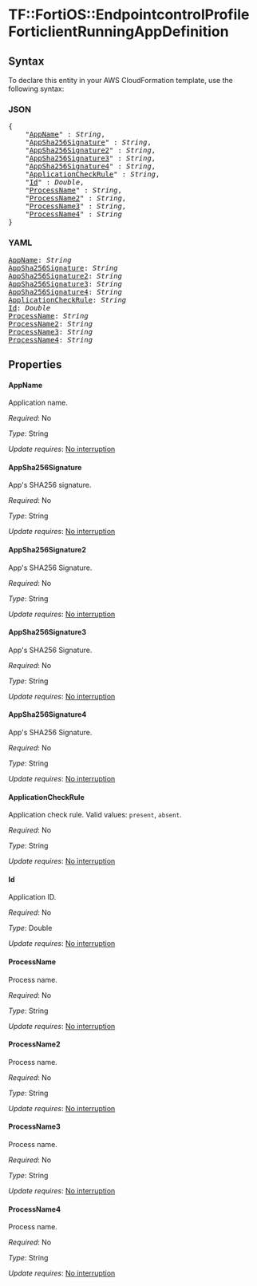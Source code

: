 # TF::FortiOS::EndpointcontrolProfile ForticlientRunningAppDefinition

## Syntax

To declare this entity in your AWS CloudFormation template, use the following syntax:

### JSON

<pre>
{
    "<a href="#appname" title="AppName">AppName</a>" : <i>String</i>,
    "<a href="#appsha256signature" title="AppSha256Signature">AppSha256Signature</a>" : <i>String</i>,
    "<a href="#appsha256signature2" title="AppSha256Signature2">AppSha256Signature2</a>" : <i>String</i>,
    "<a href="#appsha256signature3" title="AppSha256Signature3">AppSha256Signature3</a>" : <i>String</i>,
    "<a href="#appsha256signature4" title="AppSha256Signature4">AppSha256Signature4</a>" : <i>String</i>,
    "<a href="#applicationcheckrule" title="ApplicationCheckRule">ApplicationCheckRule</a>" : <i>String</i>,
    "<a href="#id" title="Id">Id</a>" : <i>Double</i>,
    "<a href="#processname" title="ProcessName">ProcessName</a>" : <i>String</i>,
    "<a href="#processname2" title="ProcessName2">ProcessName2</a>" : <i>String</i>,
    "<a href="#processname3" title="ProcessName3">ProcessName3</a>" : <i>String</i>,
    "<a href="#processname4" title="ProcessName4">ProcessName4</a>" : <i>String</i>
}
</pre>

### YAML

<pre>
<a href="#appname" title="AppName">AppName</a>: <i>String</i>
<a href="#appsha256signature" title="AppSha256Signature">AppSha256Signature</a>: <i>String</i>
<a href="#appsha256signature2" title="AppSha256Signature2">AppSha256Signature2</a>: <i>String</i>
<a href="#appsha256signature3" title="AppSha256Signature3">AppSha256Signature3</a>: <i>String</i>
<a href="#appsha256signature4" title="AppSha256Signature4">AppSha256Signature4</a>: <i>String</i>
<a href="#applicationcheckrule" title="ApplicationCheckRule">ApplicationCheckRule</a>: <i>String</i>
<a href="#id" title="Id">Id</a>: <i>Double</i>
<a href="#processname" title="ProcessName">ProcessName</a>: <i>String</i>
<a href="#processname2" title="ProcessName2">ProcessName2</a>: <i>String</i>
<a href="#processname3" title="ProcessName3">ProcessName3</a>: <i>String</i>
<a href="#processname4" title="ProcessName4">ProcessName4</a>: <i>String</i>
</pre>

## Properties

#### AppName

Application name.

_Required_: No

_Type_: String

_Update requires_: [No interruption](https://docs.aws.amazon.com/AWSCloudFormation/latest/UserGuide/using-cfn-updating-stacks-update-behaviors.html#update-no-interrupt)

#### AppSha256Signature

App's SHA256 signature.

_Required_: No

_Type_: String

_Update requires_: [No interruption](https://docs.aws.amazon.com/AWSCloudFormation/latest/UserGuide/using-cfn-updating-stacks-update-behaviors.html#update-no-interrupt)

#### AppSha256Signature2

App's SHA256 Signature.

_Required_: No

_Type_: String

_Update requires_: [No interruption](https://docs.aws.amazon.com/AWSCloudFormation/latest/UserGuide/using-cfn-updating-stacks-update-behaviors.html#update-no-interrupt)

#### AppSha256Signature3

App's SHA256 Signature.

_Required_: No

_Type_: String

_Update requires_: [No interruption](https://docs.aws.amazon.com/AWSCloudFormation/latest/UserGuide/using-cfn-updating-stacks-update-behaviors.html#update-no-interrupt)

#### AppSha256Signature4

App's SHA256 Signature.

_Required_: No

_Type_: String

_Update requires_: [No interruption](https://docs.aws.amazon.com/AWSCloudFormation/latest/UserGuide/using-cfn-updating-stacks-update-behaviors.html#update-no-interrupt)

#### ApplicationCheckRule

Application check rule. Valid values: `present`, `absent`.

_Required_: No

_Type_: String

_Update requires_: [No interruption](https://docs.aws.amazon.com/AWSCloudFormation/latest/UserGuide/using-cfn-updating-stacks-update-behaviors.html#update-no-interrupt)

#### Id

Application ID.

_Required_: No

_Type_: Double

_Update requires_: [No interruption](https://docs.aws.amazon.com/AWSCloudFormation/latest/UserGuide/using-cfn-updating-stacks-update-behaviors.html#update-no-interrupt)

#### ProcessName

Process name.

_Required_: No

_Type_: String

_Update requires_: [No interruption](https://docs.aws.amazon.com/AWSCloudFormation/latest/UserGuide/using-cfn-updating-stacks-update-behaviors.html#update-no-interrupt)

#### ProcessName2

Process name.

_Required_: No

_Type_: String

_Update requires_: [No interruption](https://docs.aws.amazon.com/AWSCloudFormation/latest/UserGuide/using-cfn-updating-stacks-update-behaviors.html#update-no-interrupt)

#### ProcessName3

Process name.

_Required_: No

_Type_: String

_Update requires_: [No interruption](https://docs.aws.amazon.com/AWSCloudFormation/latest/UserGuide/using-cfn-updating-stacks-update-behaviors.html#update-no-interrupt)

#### ProcessName4

Process name.

_Required_: No

_Type_: String

_Update requires_: [No interruption](https://docs.aws.amazon.com/AWSCloudFormation/latest/UserGuide/using-cfn-updating-stacks-update-behaviors.html#update-no-interrupt)

